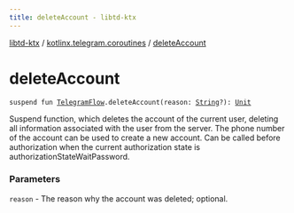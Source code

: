 ```yaml
---
title: deleteAccount - libtd-ktx
---
```


[libtd-ktx](../index.html) / [kotlinx.telegram.coroutines](index.html) / [deleteAccount](./delete-account.html)

# deleteAccount

`suspend fun `[`TelegramFlow`](../kotlinx.telegram.core/-telegram-flow/index.html)`.deleteAccount(reason: `[`String`](https://kotlinlang.org/api/latest/jvm/stdlib/kotlin/-string/index.html)`?): `[`Unit`](https://kotlinlang.org/api/latest/jvm/stdlib/kotlin/-unit/index.html)

Suspend function, which deletes the account of the current user, deleting all information
associated with the user from the server. The phone number of the account can be used to create a
new account. Can be called before authorization when the current authorization state is
authorizationStateWaitPassword.

### Parameters

`reason` - The reason why the account was deleted; optional.